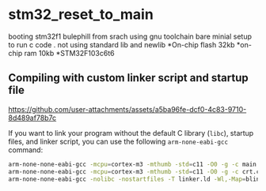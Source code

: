 # stm32_reset_to_main
booting stm32f1 bulephill from srach using gnu toolchain 
bare minial setup to   run c code . not using standard lib and newlib
 *On-chip flash 32kb
 *on-chip ram 10kb
 *STM32F103c6t6
## Compiling with custom linker script and startup file


https://github.com/user-attachments/assets/a5ba96fe-dcf0-4c83-9710-8d489af78b7c


If you want to link your program without the default C library (`libc`), startup files, and linker script, you can use the following `arm-none-eabi-gcc` command:

```bash
arm-none-none-eabi-gcc -mcpu=cortex-m3 -mthumb -std=c11 -O0 -g -c main.c -o main.o
arm-none-none-eabi-gcc -mcpu=cortex-m3 -mthumb -std=c11 -O0 -g -c crt.c -o crt.o
arm-none-none-eabi-gcc -nolibc -nostartfiles -T linker.ld -Wl,-Map=blink.elf main.o crt.o -o blink.elf















